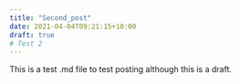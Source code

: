 ```yaml
---
title: "Second_post"
date: 2021-04-04T09:21:15+10:00
draft: true
# Test 2
---
```


This is a test .md file to test posting although this is a draft.

